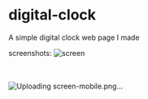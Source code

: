 # digital-clock
A simple digital clock web page I made

screenshots:
![screen](https://github.com/Annaick/digital-clock/assets/125186842/e4bcbe29-f4bf-4dd9-99e3-4423fa2d8016)

<br> <br>
![Uploading screen-mobile.png…]()

